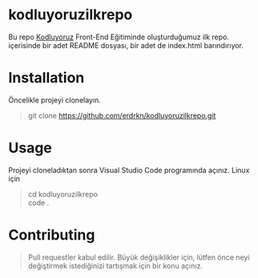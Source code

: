 # kodluyoruzilkrepo
Bu repo [Kodluyoruz](https://www.kodluyoruz.org/) Front-End Eğitiminde oluşturduğumuz ilk repo. içerisinde bir adet README dosyası, bir adet de index.html barındırıyor.

# Installation
Öncelikle projeyi clonelayın.
>git clone https://github.com/erdrkn/kodluyoruzilkrepo.git

# Usage
Projeyi cloneladıktan sonra Visual Studio Code programında açınız.
Linux için

>cd kodluyoruzilkrepo                                        
 code .

# Contributing
>Pull requestler kabul edilir. Büyük değişiklikler için, lütfen önce neyi değiştirmek istediğinizi tartışmak için bir konu açınız.